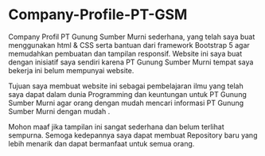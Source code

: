 # Company-Profile-PT-GSM
Company Profil PT Gunung Sumber Murni sederhana, yang telah saya buat menggunakan html & CSS serta bantuan dari framework Bootstrap 5 agar memudahkan pembuatan dan tampilan responsif. Website ini saya buat dengan inisiatif saya sendiri karena PT Gunung Sumber Murni tempat saya bekerja ini belum mempunyai website.

Tujuan saya membuat website ini sebagai pembelajaran ilmu yang telah saya dapat dalam dunia Programming dan keuntungan untuk PT Gunung Sumber Murni agar orang dengan mudah mencari informasi PT Gunung Sumber Murni dengan mudah .

Mohon maaf jika tampilan ini sangat sederhana dan belum terlihat sempurna. Semoga kedepannya saya dapat membuat Repository baru yang lebih menarik dan dapat bermanfaat untuk semua orang.
